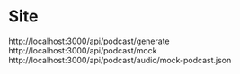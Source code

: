 
# Site

http://localhost:3000/api/podcast/generate
http://localhost:3000/api/podcast/mock
http://localhost:3000/api/podcast/audio/mock-podcast.json

